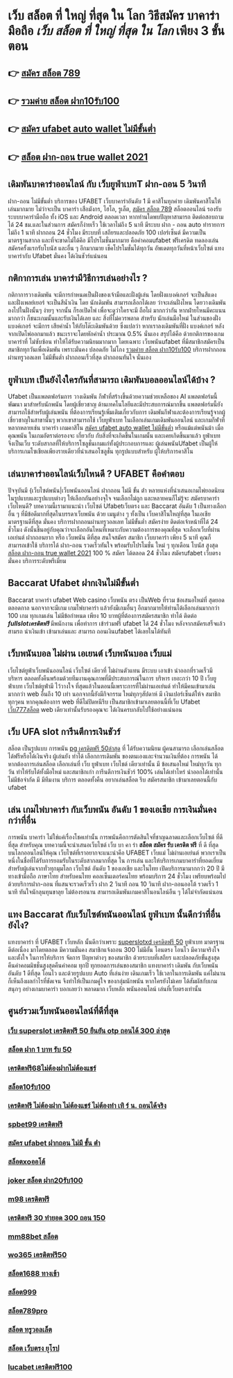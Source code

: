 # เว็บ สล็อต ที่ ใหญ่ ที่สุด ใน โลก วิธีสมัคร บาคาร่ามือถือ *เว็บ สล็อต ที่ ใหญ่ ที่สุด ใน โลก* เพียง 3 ขั้นตอน

## 👉 [สมัคร สล็อต 789](https://mabet.net/credit-free-50/)
## 👉 [รวมค่าย สล็อต ฝาก10รับ100](https://mabet.net/)
## 👉 [สมัคร ufabet auto wallet ไม่มีขั้นต่ำ](https://mabet.net/)
## 👉 [สล็อต ฝาก-ถอน true wallet 2021](https://mabet.net/register/)

##  เดิมพันบาคาร่าออนไลน์  กับ เว็บยูฟ่าเบทT  ฝาก-ถอน 5 วินาที

ฝาก-ถอน  ไม่มีขั้นต่ำ บริการของ UFABET เว็บบาคาร่าอันดับ 1 มี  คาสิโนทุกค่าย เดิมพันคาสิโนให้เล่นมากมาย ไม่ว่าจะเป็น บาคาร่า เสือมังกร, ไฮโล, รูเล็ต, [สมัคร สล็อต 789](https://mabet.net/) สล็อตออนไลน์ รองรับระบบบาคาร่ามือถือ ทั้ง iOS และ Android ตลอดเวลา หากท่านใดพบปัญหาสามารถ ติดต่อสอบถามได้ 24 ชม.และในส่วนการ สมัครก็ง่ายเร็ว ใช้เวลาไม่ถึง 5 นาที มีระบบ ฝาก - ถอน auto ทำรายการไม่ถึง 1 นาที  ฝากถอน 24 ชั่วโมง  มีระบบที่ เสถียรและปลอดภัย 100 เปอร์เซ็นต์ มีความเป็น มาตรฐานสากล และที่จะขาดไม่ได้คึอ มีโปรโมชั่นมากมาย   คือค่าคอมufabet ฟรีเครดิต ทดลองเล่น สมัครครั้งแรกรับโบนัส และอื่น ๆ อีกมากมาย เช็คโปรโมชั่นได้ทุกวัน อัพเดตทุกวันที่หน้าเว็บไซต์ แทงบาคาร่ากับ Ufabet มั่นคง ได้เงินชัวร์แน่นอน


## กติกาการเล่น บาคาร่ามีวิธีการเล่นอย่างไร  ?

กติกาการวางเดิมพัน จะมีการกำหนดเป็นฝั่งของเจ้ามือและฝั่งผู้เล่น โดยฝั่งแบงค์เกอร์ จะเป็นสีแดง และฝั่งเพลย์เยอร์ จะเป็นสีน้ำเงิน โดย นักเดิมพัน  สามารถเลือกได้เลย ว่าจะเล่นฝั่งไหน โดยวางเดิมพันลงไปในฝั่งนั้นๆ ง่ายๆ จากนั้น ก็รอเปิดไพ่ เพื่อจะดูว่าใครจะมี ถือไผ่ มากกว่ากัน หากฝ่ายไหนมีคะแนน มากกว่า ก็ชนะเกมนั้นและรับเงินได้เลย และ  สิ่งที่ไม่ควรพลาด สำหรับ นักเล่นมือใหม่ ในส่วนของฝั่ง แบงค์เกอร์ จะมีการ เสียค่าน้ำ ให้กับโต๊ะเดิมพันด้วย ซึ่งแปลว่า หากเราลงเดิมพันที่ฝั่ง แบงค์เกอร์ หลังจากเปิดไพ่ออกมาแล้ว ชนะเราจะโดยหักค่าน้ำ ประมาณ 0.5% นั่นเอง  สรุปได้คือ ด้วยกติการของเกมบาคาร่าที่ ไม่ซับซ้อน ทำให้ได้รับความนิยมมากมาก โดยเฉพาะ เว็บพนันufabet  ที่มีสมาชิกสมัครเป็นสมาชิกทุกวันเพื่อเดิมพัน เพราะมั่นคง ปลอดภัย ไม่โกง  [รวมค่าย สล็อต ฝาก10รับ100](https://mabet.net/) บริการฝากถอนผ่านทรูวอลเลท ไม่มีขั้นต่ำ  ฝากถอนเร็วที่สุด ฝากถอนทันใจ นั่นเอง

## ยูฟ่าเบท เป็นยังไงใครกันที่สามารถ เดิมพันบอลออนไลน์ได้บ้าง ?

Ufabet เป็นแพลตฟอร์มการ วางเดิมพัน กีฬาที่สร้างขึ้นด้วยความช่วยเหลือของ AI แพลตฟอร์มนี้ พัฒนา มาสำหรับนักพนัน โดยผู้เชี่ยวชาญ ด้านเทคโนโลยีและมีประสบการณ์มากขึ้น แพลตฟอร์มนี้ยังสามารถใช้สำหรับผู้เล่นพนัน ที่ต้องการเรียนรู้เพิ่มเติมเกี่ยวกับการ เดิมพันกีฬาและต้องการเรียนรู้จากผู้เชี่ยวชาญในสาขานั้นๆ พวกเขาสามารถใช้  เว็บยูฟ่าเบท ในเลือกเล่นเกมเดิมพันออนไลน์ และเกมกีฬาที่ หลากหลายเช่น บาคาร่า เกมคาสิโน [สมัคร ufabet auto wallet ไม่มีขั้นต่ำ](https://mabet.net/register/) หรือแม้แต่พนันม้า เมื่อคุณพนัน ในเกมอัตราต่อรองจะ เกี่ยวกับ กับสิ่งที่จะเกิดขึ้นในเกมนั้น และเคยเกิดขึ้นมาแล้ว  ยูฟ่าเบท  จึงเป็นเว็บ ระดับสากลที่ให้บริการโซลูชั่นเกมแก่ทั้งผู้ประกอบการและ ผู้เล่นพนันUfabet เป็นผู้ให้บริการเกมโซเชียลเพียงรายเดียวที่นำเสนอโซลูชั่น ทุกรูปแบบสำหรับ ผู้ให้บริการคาสิโน 


## เล่นบาคาร่าออนไลน์เว็บไหนดี ? UFABET คือคำตอบ

ปัจจุบันมี {เว็บไซต์พนัน|เว็บพนันออนไลน์ ฝากถอน ไม่มี ขั้น ต่ํา   หลายแห่งที่นำเสนอเกมไพ่ยอดนิยมในรูปแบบและรูปแบบต่างๆ ให้เลือกกันอย่างจุใจ จนเลือกไม่ถูก และหลายคนก็ไม่รู้จะ สมัครบาคาร่า  เว็บไหนดี? บทความนี้เรามาแนะนำ เว็บไซต์ Ufabetเว็บตรง  และ Baccarat อันดับ 1 เป็นทางเลือกอื่น ๆ ที่มีข้อดีมากที่สุดในบรรดาเว็บพนัน ด้วย  เมนูต่าง ๆ  ทั้งเป็น เว็บคาสิโนใหญ่ที่สุด   ในเอเชีย มาตรฐานดีที่สุด มั่นคง  บริการฝากถอนผ่านทรูวอลเลท ไม่มีขั้นต่ำ   สมัครง่าย ติดต่อเจ้าหน้าที่ได้ 24 ชั่วโมง  ดังนั้นขึ้นอยู่กับคุณว่าจะเลือกอันไหนที่เหมาะกับความต้องการของคุณที่สุด จะเลือกเว็บที่ผ่านเอเย่นต์ ฝากถอนยาก หรือ เว็บพนัน ดีที่สุด สนใจสมัคร สมาชิก เว็บบาคาร่า  เพียง 5 นาที คุณก็สามารถเข้าใช้ บริการได้ ฝาก-ถอน รวดเร็วทันใจ พร้อมรับโปรโมชั่น ใหม่ ๆ ทุกเดือน โบนัส สูงสุด [สล็อต ฝาก-ถอน true wallet 2021](https://mabet.net/20-free-100/) 100 % สมัคร ได้ตลอด 24 ชั่วโมง   สมัครufabet เว็บตรง มั่นคง  บริการระดับพรีเมี่ยม 

##  Baccarat Ufabet  ฝากเงินไม่มีขั้นต่ำ

 Baccarat บาคาร่า  ufabet  Web  casino เว็บพนัน ตรง   เป็นWeb ที่รวม ข้อเสนอใหม่ที่  สุดยอดตลอดกาล นอกจากจะมีเกม  เกมไพ่บาคาร่า  แล้วยังมีเกมอื่นๆ อีกมากมายให้ท่านได้เลือกเล่นมากกว่า 100 เกม ทุกเกมเล่น ไม่มีข้อกำหนด เพียง 10 บาทผู้ที่ต้องการสมัครสมาชิก  ทำได้ ติดต่อ ***fullslotเครดิตฟรี*** มีพนักงาน เพื่อทำการ เข้าร่วมฟรี ufabet ได้  24 ชั่วโมง หลังจากสมัครเสร็จแล้วสามรถ นำเงินเข้า เข้ามาเล่นและ สามารถ ถอนเงินufabet ได้เลยในได้ทันที 

## เว็บพนันบอล  ไม่ผ่าน เอเยนต์ เว็บพนันบอล เว็บแม่

 เว็บไซต์ยูฟ่าเว็บพนันออนไลน์ เว็บไซต์ เดียวที่ ไม่ผ่านตัวแทน มีระบบ  เอาเข้า  นำออกที่รวดเร็วมี บริหาร ตลอดทั้งคืนพร้อมด้วยทีมงานคุณภาพที่มีประสบการณ์ในการ บริหาร เยอะกว่า 10 ปี  เว็บยูฟ่าเบท เว็บไซต์ยูฟ่ามี ไว้วางใจ  ที่สุดแล้วในตอนนี้เพราะการที่ไม่ผ่านเอเย่นต์ ทำให้มีคนเข้ามาเล่นมากกว่า web อื่นถึง 10 เท่า นอกจากนี้ยังมีกิจกรรม ใหม่ทุกๆสัปดาห์ มี เงินเปอร์เซ็นต์ให้จ สมาชิกทุกๆคน หากคุณต้องการ  web ที่ดีไม่ปิดหนีรีบ เป็นสมาชิกเข้ามาเลยตอนนี้ที่เว็บ Ufabet [เว็บ777สล็อต](https://member.mabet.net/?action=login)  web เดียวเท่านั้นรับรองคุณจะ ได้เงินครบกลับไปใช้อย่างแน่นอน 

## เว็บ UFA  slot  การีนตีการเงินชัวร์

สล็อต เป็นรูปแบบ การพนัน [pg เครดิตฟรี 50ล่าสุด](https://mabet.net/credit-free-100/) ที่  ได้รับความนิยม ผู้คนสามารถ เลือกเล่นสล็อต ได้ฟรีหรือได้เงินจริง ผู้เล่นยัง ทำได้ เลือกการเดิมพัน ของตนเองและจำนวนเงินที่ต้อง การพนัน ได้ หากต้องการเล่นสล็อต เลือกเล่นที่ เว็บ  ยูฟ่าเบท  เว็บไชต์ เดียวเท่านั้น มี ข้อเสนอใหม่ ใหม่ทุกวัน ทุกวัน   ทำให้รับได้ทั้งมือใหม่ และสมาชิกเก่า การีนตีการเงินชัวร์ 100% เล่นได้เท่าไหร่ นำออกได้เท่านั้นไม่มีข้อจำกัด มี มีทีมงาน บริการ ตลอดทั้งคืน  อยากเล่นสล็อต รีบ สมัครสมาชิก เข้ามาเลยตอนนี้กับ  ufabet 


## เล่น เกมไพ่บาคาร่า กับเว็บพนัน อันดับ 1 ของเอเชีย การเงินมั่นคงกว่าที่อื่น

การพนัน บาคาร่า ไม่ใช่แค่เรื่องโชคเท่านั้น การพนันคือการตัดสินใจที่ชาญฉลาดและเลือกเว็บไซต์ ที่ดีที่สุด  สำหรับคุณ บทความนี้จะนำเสนอเว็บไซต์  เว็บ บา คา ร่า **สล็อต สมัคร รับ เครดิต ฟรี** ที่ ดี ที่สุด บนโลกออนไลน์ให้คุณ เว็บไซต์ที่เราอยากจะแนะนำคือ UFABET   เว็บแม่  ไม่ผ่านเอเย่นต์ พวกเราเป็นหนึ่งในชื่อที่ได้รับการยอมรับในระดับสากลมากที่สุด ใน การเล่น  และให้บริการเกมบาคาร่าที่ยอดเยี่ยมสำหรับผู้เล่นจากทั่วทุกมุมโลก เว็บไซต์ อันดับ 1 ของเอเชีย และในไทย เปิดบริการมามากกว่า 20 ปี มี ทางเข้ามือถือ ภาษาไทย สำหรับคนไทย คอลเซ็นเตอร์คนไทย พร้อมบริการ 24 ชั่วโมง  เพรียบพร้อมไปด้วยบริการฝาก-ถอน ที่แสนจะรวดเร็วเร็ว ฝาก 2 วินาที ถอน 10 วินาที  ฝาก-ถอนออโต้ รวดเร็ว 1 นาที ทันใจนักลุนทุนขาลุย ไม่ต้องรอนาน สามารถเดิมพันเกมคาสิโนอนไลน์อืน ๆ ได้ไม่จำกัดแน่นอน


## แทง Baccarat  กับเว็บไซต์พนันออนไลน์  ยูฟ่าเบท   นั้นดีกว่าที่อื่นยังไง?

แทงบาคาร่า ที่ UFABET เว็บหลัก นั้นดีกว่าเพราะ [superslotxd เครดิตฟรี 50](https://bio.link/tisawago) ยูฟ่าเบท  มาตรฐานดีต่อเนื่อง มาโดยตลอด มีความมั่นคง สมาชิกแจ้งถอน 300 ไม่มีอั้น โอนตรง โอนไว มีความจริงใจ และตั้งใจ ในการให้บริการ  จัดการ  ปัญหาต่างๆ ของสมาชิก ด้วยระบบที่เสถียร และปลอดภัยขั้นสูงสุด คืนค่าคอมมิชชั่นสูงสุดคืนค่าคอม ทุกปี ทุกยอดการเล่นของสมาชิก แทงบาคาร่า  เดิมพัน กับเว็บพนันอันดับ 1 ดีที่สุด โอนไว และด้วยรูปแบบ Auto ที่เล่นง่าย เดินเกมเร็ว ใช้เวลาในการเดิมพัน แค่ไม่นาน ก็เห็นถึงผลกำไรที่ชัดเจน จึงทำให้เป็นเกมคู่ใจ ของกลุ่มนักพนัน หากใครยังไม่เคย ได้สัมผัสกับเกมสนุกๆ อย่างเกมบาคาร่า บอกเลยว่า พลาดมาก  เว็บหลัก พนันออนไลน์ เล่นที่เว็บตรงเท่านั้น


## ศูนย์รวมเว็บพนันออนไลน์ที่ดีที่สุด

### [เว็บ superslot เครดิตฟรี 50 ยืนยัน otp ถอนได้ 300 ล่าสุด](https://atom.io/themes/MABET.net%20โบนัสเยอะที่สุด%20joker%20สล็อต%20999%20008%20สล็อต%20ฝาก%2020%20รับ%20100%20แตกหนัก)
### [สล็อต ฝาก 1 บาท รับ 50](https://atom.io/themes/MABET.net%20โบนัสเยอะที่สุด%20allslot%20เครดิตฟรี%20008%20สล็อต%20ฝาก%2020%20รับ%20100%20แตกหนัก)
### [เครดิตฟรี68ไม่ต้องฝากไม่ต้องแชร์](https://atom.io/themes/MABET.net%20โบนัสเยอะที่สุด%20สล็อต%20เว็บใหญ่%20008%20สล็อต%20ฝาก%2020%20รับ%20100%20แตกหนัก)
### [สล็อต10รับ100](https://atom.io/themes/MABET.net%20โบนัสเยอะที่สุด%20008%20สล็อต%20008%20สล็อต%20ฝาก%2020%20รับ%20100%20แตกหนัก)
### [เครดิตฟรี ไม่ต้องฝาก ไม่ต้องแชร์ ไม่ต้องทำ เทิ ร์ น. ถอนได้จริง](https://atom.io/themes/MABET.net%20โบนัสเยอะที่สุด%20เครดิตฟรี20บาท%20008%20สล็อต%20ฝาก%2020%20รับ%20100%20แตกหนัก)
### [spbet99 เครดิตฟรี](https://atom.io/themes/MABET.net%20โบนัสเยอะที่สุด%20สมัคร%20ufabet%20ฝากถอน%20ไม่มี%20ขั้นต่ํา%20008%20สล็อต%20ฝาก%2020%20รับ%20100%20แตกหนัก)
### [สมัคร ufabet ฝากถอน ไม่มี ขั้น ต่ํา](https://atom.io/themes/MABET.net%20โบนัสเยอะที่สุด%20sands%20เครดิตฟรี%20008%20สล็อต%20ฝาก%2020%20รับ%20100%20แตกหนัก)
### [สล็อตxoออโต้](https://atom.io/themes/MABET.net%20โบนัสเยอะที่สุด%20สล็อต%209%2018%20008%20สล็อต%20ฝาก%2020%20รับ%20100%20แตกหนัก)
### [joker สล็อต ฝาก20รับ100](https://atom.io/themes/MABET.net%20โบนัสเยอะที่สุด%20noname%20auto%20สล็อต%20008%20สล็อต%20ฝาก%2020%20รับ%20100%20แตกหนัก)
### [m98 เครดิตฟรี](https://atom.io/themes/MABET.net%20โบนัสเยอะที่สุด%20amb%20superslot%20เครดิตฟรี%2050%20008%20สล็อต%20ฝาก%2020%20รับ%20100%20แตกหนัก)
### [เครดิตฟรี 30 ทำยอด 300 ถอน 150](https://atom.io/themes/MABET.net%20โบนัสเยอะที่สุด%20สมัคร%20ufabet%20เว็บบอล%20ไม่มีขั้นต่ำ%20008%20สล็อต%20ฝาก%2020%20รับ%20100%20แตกหนัก)
### [mm88bet สล็อต](https://atom.io/themes/MABET.net%20โบนัสเยอะที่สุด%20เครดิตฟรี%20กดรับเอง%202021%20008%20สล็อต%20ฝาก%2020%20รับ%20100%20แตกหนัก)
### [wo365 เครดิตฟรี50](https://atom.io/themes/MABET.net%20โบนัสเยอะที่สุด%20jokerเครดิตฟรี50%20008%20สล็อต%20ฝาก%2020%20รับ%20100%20แตกหนัก)
### [สล็อต1688 ทางเข้า](https://atom.io/themes/MABET.net%20โบนัสเยอะที่สุด%20spinix%20เครดิตฟรี%20008%20สล็อต%20ฝาก%2020%20รับ%20100%20แตกหนัก)
### [สล็อต999](https://atom.io/themes/MABET.net%20โบนัสเยอะที่สุด%20เครดิตฟรี%2058%20กดรับเอง%20008%20สล็อต%20ฝาก%2020%20รับ%20100%20แตกหนัก)
### [สล็อต789pro](https://atom.io/themes/MABET.net%20โบนัสเยอะที่สุด%20สล็อต%20xo%20888%20วอ%20ล%20เล็%20ต%20008%20สล็อต%20ฝาก%2020%20รับ%20100%20แตกหนัก)
### [สล็อต ทรูวอลเล็ต](https://atom.io/themes/MABET.net%20โบนัสเยอะที่สุด%20เครดิตฟรี%20แค่สมัคร%20ยืนยัน%20008%20สล็อต%20ฝาก%2020%20รับ%20100%20แตกหนัก)
### [สล็อต เว็บตรง ยุโรป](https://atom.io/themes/MABET.net%20โบนัสเยอะที่สุด%20pxj.com%20เครดิตฟรี%20008%20สล็อต%20ฝาก%2020%20รับ%20100%20แตกหนัก)
### [lucabet เครดิตฟรี100](https://atom.io/themes/MABET.net%20โบนัสเยอะที่สุด%20รวม%20เว็บ%20สล็อต%20ออ%20โต้%20pg%20008%20สล็อต%20ฝาก%2020%20รับ%20100%20แตกหนัก)